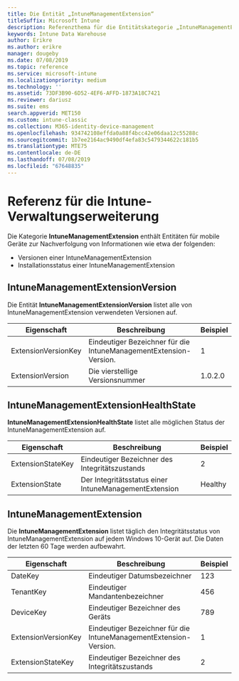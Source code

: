 ```yaml
---
title: Die Entität „IntuneManagementExtension“
titleSuffix: Microsoft Intune
description: Referenzthema für die Entitätskategorie „IntuneManagementExtension“ von Entitätensammlungen in der Intune Data Warehouse-API.
keywords: Intune Data Warehouse
author: Erikre
ms.author: erikre
manager: dougeby
ms.date: 07/08/2019
ms.topic: reference
ms.service: microsoft-intune
ms.localizationpriority: medium
ms.technology: ''
ms.assetid: 73DF3B90-6D52-4EF6-AFFD-1873A18C7421
ms.reviewer: dariusz
ms.suite: ems
search.appverid: MET150
ms.custom: intune-classic
ms.collection: M365-identity-device-management
ms.openlocfilehash: 934742108effda0a88f4bcc42e06daa12c55288c
ms.sourcegitcommit: 1b7ee2164ac9490df4efa83c5479344622c181b5
ms.translationtype: MTE75
ms.contentlocale: de-DE
ms.lasthandoff: 07/08/2019
ms.locfileid: "67648835"
---
```

# <a name="reference-for-intune-management-extension"></a>Referenz für die Intune-Verwaltungserweiterung

Die Kategorie **IntuneManagementExtension** enthält Entitäten für mobile Geräte zur Nachverfolgung von Informationen wie etwa der folgenden:

  - Versionen einer IntuneManagementExtension
  - Installationsstatus einer IntuneManagementExtension

## <a name="intunemanagementextensionversion"></a>IntuneManagementExtensionVersion

Die Entität **IntuneManagementExtensionVersion** listet alle von IntuneManagementExtension verwendeten Versionen auf.

| Eigenschaft  | Beschreibung | Beispiel |
|---------|------------|--------|
| ExtensionVersionKey |Eindeutiger Bezeichner für die IntuneManagementExtension-Version. | 1 |
| ExtensionVersion |Die vierstellige Versionsnummer |1.0.2.0 |

## <a name="intunemanagementextensionhealthstate"></a>IntuneManagementExtensionHealthState

**IntuneManagementExtensionHealthState** listet alle möglichen Status der IntuneManagementExtension auf.

| Eigenschaft  | Beschreibung | Beispiel |
|---------|------------|--------|
| ExtensionStateKey |Eindeutiger Bezeichner des Integritätszustands | 2 |
| ExtensionState |Der Integritätsstatus einer IntuneManagementExtension | Healthy |

## <a name="intunemanagementextension"></a>IntuneManagementExtension

Die **IntuneManagementExtension** listet täglich den Integritätsstatus von IntuneManagementExtension auf jedem Windows 10-Gerät auf.
Die Daten der letzten 60 Tage werden aufbewahrt. 


|      Eigenschaft       |                         Beschreibung                         | Beispiel |
|---------------------|-------------------------------------------------------------|---------|
|       DateKey       |               Eindeutiger Datumsbezeichner                |   123   |
|      TenantKey      |              Eindeutiger Mandantenbezeichner               |   456   |
|      DeviceKey      |              Eindeutiger Bezeichner des Geräts               |   789   |
| ExtensionVersionKey | Eindeutiger Bezeichner für die IntuneManagementExtension-Version. |    1    |
|  ExtensionStateKey  |             Eindeutiger Bezeichner des Integritätszustands              |    2    |

